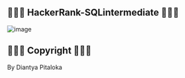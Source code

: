 ## 🍠🍢🍣 HackerRank-SQLintermediate 🍣🍢🍠

![image](https://github.com/diantyapitaloka/HackerRank-SQLintermediate/assets/147487436/968b74fc-6bd1-4b10-ab77-82f51ce3023f)

## 🍠🍢🍣 Copyright 🍣🍢🍠
By Diantya Pitaloka
